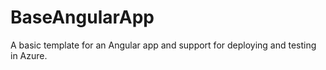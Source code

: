 BaseAngularApp
==============

A basic template for an Angular app and support for deploying and testing in Azure.
